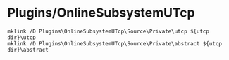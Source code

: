 # Plugins/OnlineSubsystemUTcp

```
mklink /D Plugins\OnlineSubsystemUTcp\Source\Private\utcp ${utcp dir}\utcp
mklink /D Plugins\OnlineSubsystemUTcp\Source\Private\abstract ${utcp dir}\abstract
```